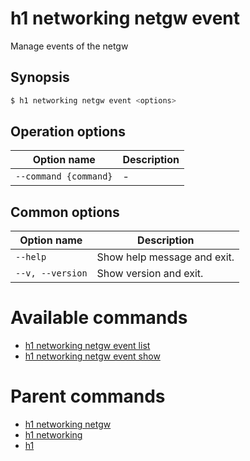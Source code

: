 
# h1 networking netgw event

Manage events of the netgw

## Synopsis

```bash
$ h1 networking netgw event <options>
```

## Operation options

| Option name               | Description |
| ------------------------- | ----------- |
| ```--command {command}``` | -           |

## Common options

| Option name          | Description                 |
| -------------------- | --------------------------- |
| ```--help```         | Show help message and exit. |
| ```--v, --version``` | Show version and exit.      |

# Available commands

* [h1 networking netgw event list](./list/README.md)
* [h1 networking netgw event show](./show/README.md)

# Parent commands

* [h1 networking netgw](./../README.md)
* [h1 networking](./../../README.md)
* [h1](./../../../README.md)

